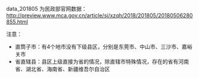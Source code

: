 data_201805 为民政部官网数据：
http://preview.www.mca.gov.cn/article/sj/xzqh/2018/201805/20180506280855.html

注意：
- 直筒子市：有4个地市没有下级县区，分别是东莞市、中山市、三沙市、嘉峪关市
- 省直辖县：县区上级直接为省的情况，除直辖市特殊情况，存在的省有河南省、湖北省、海南省、新疆维吾尔自治区
